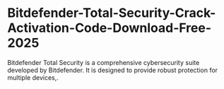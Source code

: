 # Bitdefender-Total-Security-Crack-Activation-Code-Download-Free-2025
Bitdefender Total Security is a comprehensive cybersecurity suite developed by Bitdefender. It is designed to provide robust protection for multiple devices,.
